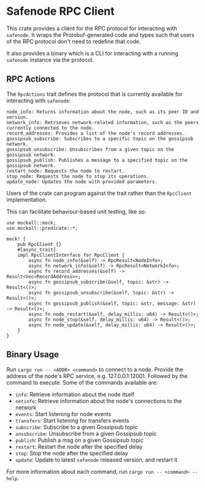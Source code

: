 # Safenode RPC Client

This crate provides a client for the RPC protocol for interacting with `safenode`. It wraps the Protobuf-generated code and types such that users of the RPC protocol don't need to redefine that code.

It also provides a binary which is a CLI for interacting with a running `safenode` instance via the protocol.

## RPC Actions

The `RpcActions` trait defines the protocol that is currently available for interacting with `safenode`:
```
node_info: Returns information about the node, such as its peer ID and version.
network_info: Retrieves network-related information, such as the peers currently connected to the node.
record_addresses: Provides a list of the node's record addresses.
gossipsub_subscribe: Subscribes to a specific topic on the gossipsub network.
gossipsub_unsubscribe: Unsubscribes from a given topic on the gossipsub network.
gossipsub_publish: Publishes a message to a specified topic on the gossipsub network.
restart_node: Requests the node to restart.
stop_node: Requests the node to stop its operations.
update_node: Updates the node with provided parameters.
```

Users of the crate can program against the trait rather than the `RpcClient` implementation.

This can facilitate behaviour-based unit testing, like so:
```
use mockall::mock;
use mockall::predicate::*;

mock! {
    pub RpcClient {}
    #[async_trait]
    impl RpcClientInterface for RpcClient {
        async fn node_info(&self) -> RpcResult<NodeInfo>;
        async fn network_info(&self) -> RpcResult<NetworkInfo>;
        async fn record_addresses(&self) -> Result<Vec<RecordAddress>>;
        async fn gossipsub_subscribe(&self, topic: &str) -> Result<()>;
        async fn gossipsub_unsubscribe(&self, topic: &str) -> Result<()>;
        async fn gossipsub_publish(&self, topic: &str, message: &str) -> Result<()>;
        async fn node_restart(&self, delay_millis: u64) -> Result<()>;
        async fn node_stop(&self, delay_millis: u64) -> Result<()>;
        async fn node_update(&self, delay_millis: u64) -> Result<()>;
    }
}
```

## Binary Usage

Run `cargo run -- <ADDR> <command>` to connect to a node. Provide the address of the node's RPC service, e.g. 127.0.0.1:12001. Followed by the command to execute. Some of the commands available are:

- `info`: Retrieve information about the node itself
- `netinfo`: Retrieve information about the node's connections to the network
- `events`: Start listening for node events
- `transfers`: Start listening for transfers events
- `subscribe`: Subscribe to a given Gossipsub topic
- `unsubscribe`: Unsubscribe from a given Gossipsub topic
- `publish`: Publish a msg on a given Gossipsub topic
- `restart`: Restart the node after the specified delay
- `stop`: Stop the node after the specified delay
- `update`: Update to latest `safenode` released version, and restart it

For more information about each command, run `cargo run -- <command> --help`.
